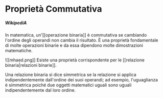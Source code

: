 # Proprietà Commutativa
##### WikipediA
In matematica, un'[[operazione binaria]] è commutativa se cambiando l'ordine degli operandi non cambia il risultato. È una proprietà fondamentale di molte operazioni binarie e da essa dipendono molte dimostrazioni matematiche.

![[mhaed.png]]
Esiste una proprietà corrispondente per le [[relazione binaria|relazioni binarie]].

Una relazione binaria si dice simmetrica se la relazione si applica indipendentemente dall'ordine dei suoi operandi; ad esempio, l'uguaglianza è simmetrica poiché due oggetti matematici uguali sono uguali indipendentemente dal loro ordine.

